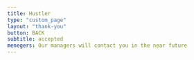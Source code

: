 ```yaml
---
title: Hustler
type: "custom_page"
layout: "thank-you"
button: BACK
subtitle: accepted
menegers: Our managers will contact you in the near future
---
```

